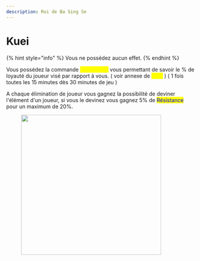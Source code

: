 ```yaml
---
description: Roi de Ba Sing Se
---
```


# Kuei

{% hint style="info" %}
Vous ne possédez aucun effet.
{% endhint %}

Vous possédez la commande <mark style="color:yellow;">**/av loyauté**</mark> vous permettant de savoir le % de loyauté du joueur visé par rapport à vous. ( voir annexe de <mark style="color:yellow;">**Kuei**</mark> ) ( 1 fois toutes les 15 minutes dès 30 minutes de jeu )

A chaque élimination de joueur vous gagnez la possibilité de deviner l'élément d'un joueur, si vous le devinez vous gagnez 5% de <mark style="color:blue;">Résistance</mark> pour un maximum de 20%.

<figure><img src="https://i1.sndcdn.com/avatars-000108181317-7597t6-t500x500.jpg" alt="" width="375"><figcaption></figcaption></figure>

